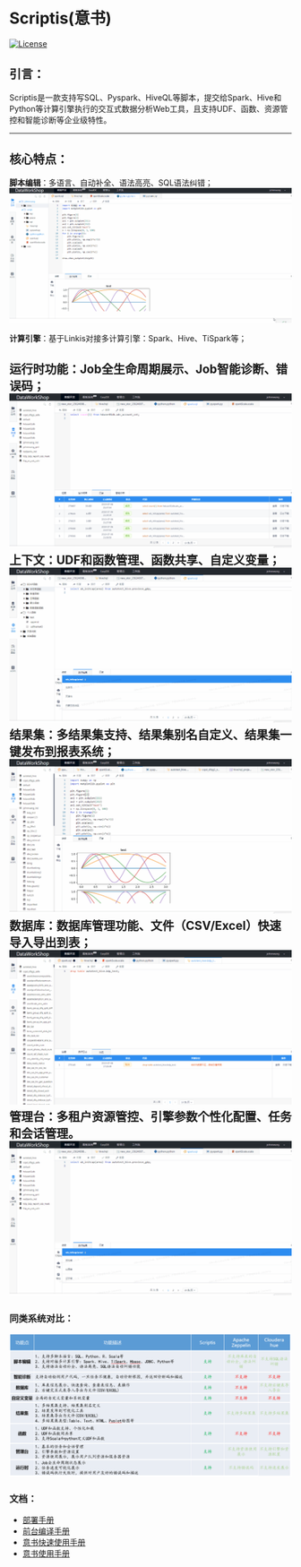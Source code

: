 Scriptis(意书)
============

[![License](https://img.shields.io/badge/license-Apache%202-4EB1BA.svg)](https://www.apache.org/licenses/LICENSE-2.0.html)


## 引言：

Scriptis是一款支持写SQL、Pyspark、HiveQL等脚本，提交给Spark、Hive和Python等计算引擎执行的交互式数据分析Web工具，且支持UDF、函数、资源管控和智能诊断等企业级特性。


----

## 核心特点：

**脚本编辑**：多语言、自动补全、语法高亮、SQL语法纠错；
![脚本编辑](images/readme/script.gif)

**计算引擎**：基于Linkis对接多计算引擎：Spark、Hive、TiSpark等；

**运行时功能**：Job全生命周期展示、Job智能诊断、错误码；
![运行时功能](images/readme/running.gif)
**上下文**：UDF和函数管理、函数共享、自定义变量；
![上下文](images/readme/cs.gif)
**结果集**：多结果集支持、结果集别名自定义、结果集一键发布到报表系统；
![结果集](images/readme/results.gif)
**数据库**：数据库管理功能、文件（CSV/Excel）快速导入导出到表；
![数据库](images/readme/datasource.gif)
**管理台**：多租户资源管控、引擎参数个性化配置、任务和会话管理。
![管理台](images/readme/setup.gif)
----

### 同类系统对比：
![对比图](images/readme/对比.png)
### 文档：
* [部署手册](ch1/前台部署文档.md)
* [前台编译手册](ch2/编译文档.md)
* [意书快速使用手册](ch3/scriptis快速使用文档.md)
* [意书使用手册](ch4/Scriptis使用手册.md)